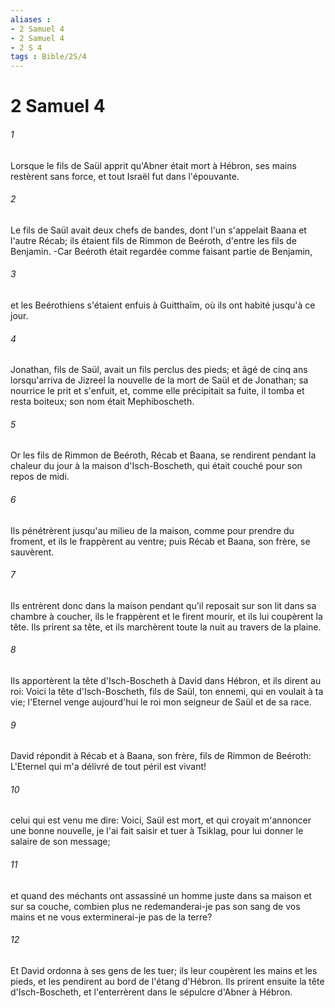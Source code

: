 ```yaml
---
aliases : 
- 2 Samuel 4
- 2 Samuel 4
- 2 S 4
tags : Bible/2S/4
---
```


# 2 Samuel 4

###### 1
Lorsque le fils de Saül apprit qu'Abner était mort à Hébron, ses mains restèrent sans force, et tout Israël fut dans l'épouvante.
###### 2
Le fils de Saül avait deux chefs de bandes, dont l'un s'appelait Baana et l'autre Récab; ils étaient fils de Rimmon de Beéroth, d'entre les fils de Benjamin. -Car Beéroth était regardée comme faisant partie de Benjamin,
###### 3
et les Beérothiens s'étaient enfuis à Guitthaïm, où ils ont habité jusqu'à ce jour.
###### 4
Jonathan, fils de Saül, avait un fils perclus des pieds; et âgé de cinq ans lorsqu'arriva de Jizreel la nouvelle de la mort de Saül et de Jonathan; sa nourrice le prit et s'enfuit, et, comme elle précipitait sa fuite, il tomba et resta boiteux; son nom était Mephiboscheth.
###### 5
Or les fils de Rimmon de Beéroth, Récab et Baana, se rendirent pendant la chaleur du jour à la maison d'Isch-Boscheth, qui était couché pour son repos de midi.
###### 6
Ils pénétrèrent jusqu'au milieu de la maison, comme pour prendre du froment, et ils le frappèrent au ventre; puis Récab et Baana, son frère, se sauvèrent.
###### 7
Ils entrèrent donc dans la maison pendant qu'il reposait sur son lit dans sa chambre à coucher, ils le frappèrent et le firent mourir, et ils lui coupèrent la tête. Ils prirent sa tête, et ils marchèrent toute la nuit au travers de la plaine.
###### 8
Ils apportèrent la tête d'Isch-Boscheth à David dans Hébron, et ils dirent au roi: Voici la tête d'Isch-Boscheth, fils de Saül, ton ennemi, qui en voulait à ta vie; l'Eternel venge aujourd'hui le roi mon seigneur de Saül et de sa race.
###### 9
David répondit à Récab et à Baana, son frère, fils de Rimmon de Beéroth: L'Eternel qui m'a délivré de tout péril est vivant!
###### 10
celui qui est venu me dire: Voici, Saül est mort, et qui croyait m'annoncer une bonne nouvelle, je l'ai fait saisir et tuer à Tsiklag, pour lui donner le salaire de son message;
###### 11
et quand des méchants ont assassiné un homme juste dans sa maison et sur sa couche, combien plus ne redemanderai-je pas son sang de vos mains et ne vous exterminerai-je pas de la terre?
###### 12
Et David ordonna à ses gens de les tuer; ils leur coupèrent les mains et les pieds, et les pendirent au bord de l'étang d'Hébron. Ils prirent ensuite la tête d'Isch-Boscheth, et l'enterrèrent dans le sépulcre d'Abner à Hébron.
